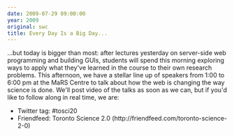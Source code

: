 ```yaml
---
date: 2009-07-29 09:00:00
year: 2009
original: swc
title: Every Day Is a Big Day...
---
```

<p>...but today is bigger than most: after lectures yesterday on server-side web programming and building GUIs, students will spend this morning exploring ways to apply what they've learned in the course to their own research problems.  This afternoon, we have a stellar line up of speakers from 1:00 to 6:00 pm at the MaRS Centre to talk about how the web is changing the way science is done.  We'll post video of the talks as soon as we can, but if you'd like to follow along in real time, we are:</p>
<ul>
<li>Twitter tag: #tosci20</li>
<li>Friendfeed: Toronto Science 2.0 (http://friendfeed.com/toronto-science-2-0)</li>
</ul>
